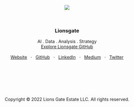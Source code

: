 <p align="center">
  <a href="https://getbootstrap.com/">
    <img src="https://user-images.githubusercontent.com/1711854/196490628-0362a9b4-c604-443c-b74f-ced568196065.png">
  </a>
  <br/>
  <br/>
  <br/>
</p>

<h3 align="center">Lionsgate</h3>

<p align="center">
  AI . Data . Analysis . Strategy
  <br/>
  <a href="https://github.com/lionsgategrp">Explore Lionsgate GitHub</a>
  <br/>
  <br/>
  <a href=#>Website</a>
  &nbsp; · &nbsp;
  <a href="https://github.com/lionsgategrp">GitHub</a>
  &nbsp; · &nbsp;
  <a href="https://www.linkedin.com/">LinkedIn</a>
  &nbsp; · &nbsp;
  <a href="https://medium.com/@guylepage3">Medium</a>
  &nbsp; · &nbsp;
  <a href="https://twitter.com/lionsgategrp">Twitter</a>
  <br/>
  <br/>
  <br/>
  <br/>
  <br/>
  <br/>
  <br/>
  <br/>
    Copyright © 2022 Lions Gate Estate LLC. All rights reserved.
  </p>
</p>


<br/>

